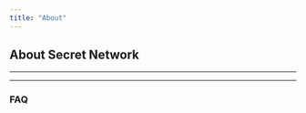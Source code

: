 ```yaml
---
title: "About"
---
```


<!-- Page title -->
<column>
<block>
<hero-title>









## About Secret Network

</hero-title>
</block>
</column>

<!-- Intro -->
<column number="2" number-s="1" weight="left">

<block>

<text-area section="top" color="accent-yellow"></text-area>

</block>

</column>








<!-- Etherium, Monero´s, Cosmos, SCRT Network -->
<column number="1" number-s="1">

<card-structure>

</card-structure>

</column>











<!-- Cards Data -->

<!-- <column  number="5" number-l="3" number-m="2"  number-s="1">

<block>

<card-stats class="accent-blue">

### $72M

#### Market Cap

</card-stats>

</block>

<block>

<card-stats class="accent-turquoise">

### $1.12M

#### Volume

</card-stats>

</block>

<block>

<card-stats class="accent-red">

### $39.2M

#### Total Value Locked

</card-stats>

</block>

<block>

<card-stats class="accent-orange">

### 1.5B

#### Gas Used

</card-stats>

</block>

<block>

<card-stats class="accent-purple">

### 3.5K

#### Transactions

</card-stats>

</block>

</column> -->











<!-- What Is Secret(SCRT)? -->
<column number="2" number-s="1" weight="left">

<block>

<text-area section="middle_second" color="accent-yellow"></text-area>

</block>

</column>






<!-- separator -->
<column>
<block>

<hr class="swirl-d"/>

</block>
</column>






<!-- WHAT CAN SECRET CONTRACTS DO? -->
<column class="accent-green" number="2" number-s="1" weight="left">

<block>

<text-area section="bottom_first" color="accent-yellow"></text-area>

</block>

</column>






<!--SCRT Details -->

<column class="accent-green" number="2" number-s="1">

<block class="bottom-second">

<text-area section="bottom_second" color="accent-orange"></text-area>

</block>



<block class="bottom-third">

<text-area section="bottom_third" color="accent-blue"></text-area>

</block>



<block class="bottom-fourth">

<text-area section="bottom_fourth" color="accent-green"></text-area>

</block>



<block class="bottom-fifth">

<text-area section="bottom_fifth" color="accent-cream"></text-area>

</block>

</column>

<!-- End SCRT Details -->












<!-- separator -->
<column>
<block>

<hr class="swirl-e"/>

</block>
</column>









<!-- Privacy Important -->
<column class="" number="2" number-s="1" weight="left">

<block>

<text-area section="middle_first" color="accent-yellow"></text-area>

</block>

<!-- <block>

<card-current-price>

</card-current-price>

</block> -->

</column>










<!-- block header -->
<column id="faq">

<block>

### FAQ

</block>

</column>

<!-- FAQ -->
<column>

<block>

<faq></faq>

</block>

</column>
